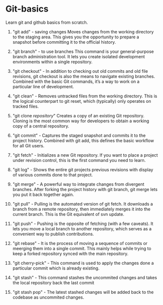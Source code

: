 # Git-basics
Learn git and github basics from scratch.


1. "git add" - saving changes
Moves changes from the working directory to the staging area. This gives you the opportunity to prepare a snapshot before committing it to the official history.

2. "git branch" - to use branches
This command is your general-purpose branch administration tool. It lets you create isolated development environments within a single repository.

3. "git checkout" -
In addition to checking out old commits and old file revisions, git checkout is also the means to navigate existing branches. Combined with the basic Git commands, it’s a way to work on a particular line of development.

4. "git clean" - Removes untracked files from the working directory. This is the logical counterpart to git reset, which (typically) only operates on tracked files.

5. "git clone _repository_"
Creates a copy of an existing Git repository. Cloning is the most common way for developers to obtain a working copy of a central repository.

6. "git commit" - Captures the staged snapshot and commits it to the project history. Combined with git add, this defines the basic workflow for all Git users.

7. "git fetch" - Initializes a new Git repository. If you want to place a project under revision control, this is the first command you need to learn.

8. "git log" - Shows the entire git projects previous revisions with display of various commits done to that project.

9. "git merge" - A powerful way to integrate changes from divergent branches. After forking the project history with git branch, git merge lets you put it back together again.

10. "git pull" - Pulling is the automated version of git fetch. It downloads a branch from a remote repository, then immediately merges it into the current branch. This is the Git equivalent of svn update.

11. "git push" - Pushing is the opposite of fetching (with a few caveats). It lets you move a local branch to another repository, which serves as a convenient way to publish contributions.

12. "git rebase" - It is the process of moving a sequence of commits or meerging them into a single commit. This mainly helps while trying to keep a forked repository synced with the main repository.

13. "git cherry-pick" - This command is used to apply the changes done a particular commit which is already existing.

14. "git stash" - This command stashes the uncommited changes and takes the local repository back the last commit

15. "git stash pop" - The latest stashed changes will be added back to the codebase as uncommited changes.

